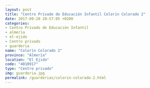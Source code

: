 ```yaml
---
layout: post
title: "Centro Privado de Educación Infantil Colorín Colorado 2"
date: 2017-09-20 20:57:05 +0200
categories:
- Centro Privado de Educación Infantil
- almeria
- el-ejido
- Centro privado
- guarderia
name: "Colorín Colorado 2"
province: "Almería"
location: "El Ejido"
code: "4010917"
type: "Centro privado"
img: guarderia.jpg
permalink: /guarderias/colorin-colorado-2.html
---
```

